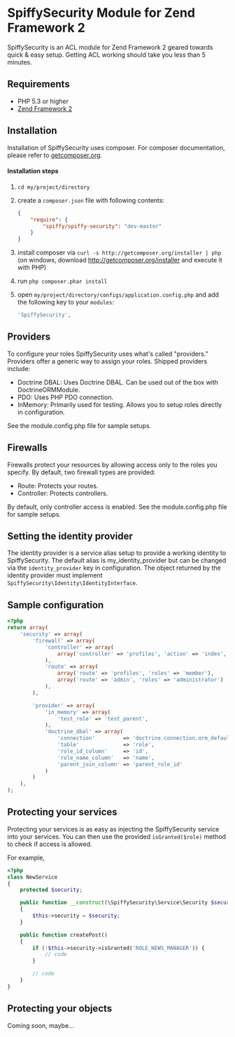 # SpiffySecurity Module for Zend Framework 2

SpiffySecurity is an ACL module for Zend Framework 2 geared towards quick & easy setup. Getting ACL
working should take you less than 5 minutes.

## Requirements
 - PHP 5.3 or higher
 - [Zend Framework 2](http://www.github.com/zendframework/zf2)

## Installation

Installation of SpiffySecurity uses composer. For composer documentation, please refer to
[getcomposer.org](http://getcomposer.org/).

#### Installation steps

  1. `cd my/project/directory`
  2. create a `composer.json` file with following contents:

     ```json
     {
         "require": {
             "spiffy/spiffy-security": "dev-master"
         }
     }
     ```
  3. install composer via `curl -s http://getcomposer.org/installer | php` (on windows, download
     http://getcomposer.org/installer and execute it with PHP)
  4. run `php composer.phar install`
  5. open `my/project/directory/configs/application.config.php` and add the following key to your `modules`:

     ```php
     'SpiffySecurity',
     ```

## Providers

To configure your roles SpiffySecurity uses what's called "providers." Providers offer a generic way
to assign your roles. Shipped providers include:

  - Doctrine DBAL: Uses Doctrine DBAL. Can be used out of the box with DoctrineORMModule.
  - PDO: Uses PHP PDO connection.
  - InMemory: Primarily used for testing. Allows you to setup roles directly in configuration.

See the module.config.php file for sample setups.

## Firewalls

Firewalls protect your resources by allowing access only to the roles you specify. By default, two
firewall types are provided:

  - Route: Protects your routes.
  - Controller: Protects controllers.

By default, only controller access is enabled. See the module.config.php file for sample setups.

## Setting the identity provider

The identity provider is a service alias setup to provide a working identity to SpiffySecurity. The default alias is
my_identity_provider but can be changed via the `identity_provider` key in configuration. The object returned by
the identity provider must implement `SpiffySecurity\Identity\IdentityInterface`.

## Sample configuration

```php
<?php
return array(
    'security' => array(
        'firewall' => array(
            'controller' => array(
                array('controller' => 'profiles', 'action' => 'index', 'roles' => 'member')
            ),
            'route' => array(
                array('route' => 'profiles', 'roles' => 'member'),
                array('route' => 'admin', 'roles' => 'administrator')
            ),
        ),

        'provider' => array(
            'in_memory' => array(
                'test_role' => 'test_parent',
            ),
            'doctrine_dbal' => array(
                'connection'         => 'doctrine.connection.orm_default',
                'table'              => 'role',
                'role_id_column'     => 'id',
                'role_name_column'   => 'name',
                'parent_join_column' => 'parent_role_id'
            )
        )
    ),
);
```

## Protecting your services

Protecting your services is as easy as injecting the SpiffySecurity service into your services. You can then use
the provided `isGranted($role)` method to check if access is allowed.

For example,

```php
<?php
class NewService
{
    protected $security;

    public function __construct(\SpiffySecurity\Service\Security $security)
    {
        $this->security = $security;
    }

    public function createPost()
    {
        if (!$this->security->isGranted('ROLE_NEWS_MANAGER')) {
            // code
        }

        // code
    }
}
```

## Protecting your objects

Coming soon, maybe...